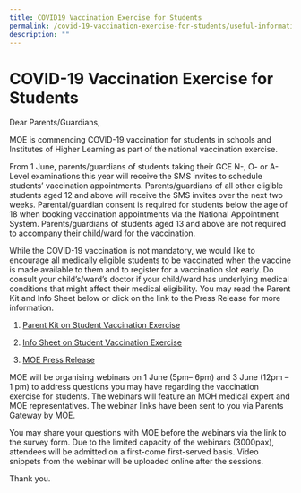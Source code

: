 ```yaml
---
title: COVID19 Vaccination Exercise for Students
permalink: /covid-19-vaccination-exercise-for-students/useful-information/permalink
description: ""
---
```

COVID-19 Vaccination Exercise for Students
==========================================
Dear Parents/Guardians,

  

MOE is commencing COVID-19 vaccination for students in schools and Institutes of Higher Learning as part of the national vaccination exercise.  

  

From 1 June, parents/guardians of students taking their GCE N-, O- or A-Level examinations this year will receive the SMS invites to schedule students’ vaccination appointments. Parents/guardians of all other eligible students aged 12 and above will receive the SMS invites over the next two weeks. Parental/guardian consent is required for students below the age of 18 when booking vaccination appointments via the National Appointment System. Parents/guardians of students aged 13 and above are not required to accompany their child/ward for the vaccination. 

  

While the COVID-19 vaccination is not mandatory, we would like to encourage all medically eligible students to be vaccinated when the vaccine is made available to them and to register for a vaccination slot early. Do consult your child’s/ward’s doctor if your child/ward has underlying medical conditions that might affect their medical eligibility. You may read the Parent Kit and Info Sheet below or click on the link to the Press Release for more information.

  

1. [Parent Kit on Student Vaccination Exercise](https://admiraltysec.moe.edu.sg/qql/slot/u752/2021/vaccine/Resource%202%20Parent%20Kit%20on%20Student%20Vaccination%20Exercise.pdf)

2. [Info Sheet on Student Vaccination Exercise](/files/Resource%203%20One%20page%20Infographic%20on%20Student%20Vaccination%20Exercise.pdf)

3. [MOE Press Release](https://www.moe.gov.sg/news/press-releases/20210531-covid-19-vaccination-exercise-for-students-in-schools-and-institutes-of-higher-learning)

  

MOE will be organising webinars on 1 June (5pm– 6pm) and 3 June (12pm – 1 pm) to address questions you may have regarding the vaccination exercise for students. The webinars will feature an MOH medical expert and MOE representatives. The webinar links have been sent to you via Parents Gateway by MOE.

  

You may share your questions with MOE before the webinars via the link to the survey form. Due to the limited capacity of the webinars (3000pax), attendees will be admitted on a first-come first-served basis. Video snippets from the webinar will be uploaded online after the sessions.

  

Thank you.